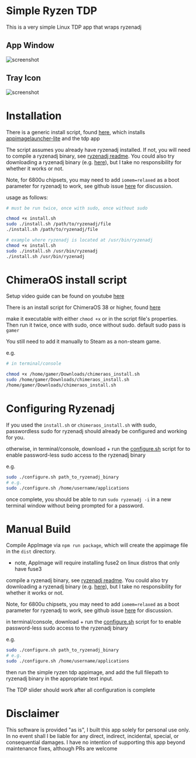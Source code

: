 # Simple Ryzen TDP

This is a very simple Linux TDP app that wraps ryzenadj

## App Window

![screenshot](https://user-images.githubusercontent.com/9145965/207160968-9ac6d4b8-cb00-4d81-9223-a712650e49cb.png)

## Tray Icon

![screenshot](https://user-images.githubusercontent.com/9145965/218102072-657bca4f-cf9d-456c-a804-34523548de43.png)

# Installation

There is a generic install script, found [here](https://github.com/aarron-lee/simple-ryzen-tdp/blob/main/install.sh), which installs [appimagelauncher-lite](https://github.com/TheAssassin/AppImageLauncher) and the tdp app

The script assumes you already have ryzenadj installed. If not, you will need to compile a ryzenadj binary, see [ryzenadj readme](https://github.com/FlyGoat/RyzenAdj#installation). You could also try downloading a ryzenadj binary (e.g. [here](https://github.com/ShadowBlip/HandyPT/blob/af496071600d44f24bf36cdc087c18fc1b1865da/bin/ryzenadj)), but I take no responsibility for whether it works or not.

Note, for 6800u chipsets, you may need to add `iomem=relaxed` as a boot parameter for ryzenadj to work, see github issue [here](https://github.com/FlyGoat/RyzenAdj/issues/210) for discussion.

usage as follows:

```bash
# must be run twice, once with sudo, once without sudo

chmod +x install.sh
sudo ./install.sh /path/to/ryzenadj/file
./install.sh /path/to/ryzenadj/file

# example where ryzenadj is located at /usr/bin/ryzenadj
chmod +x install.sh
sudo ./install.sh /usr/bin/ryzenadj
./install.sh /usr/bin/ryzenadj
```

# ChimeraOS install script

Setup video guide can be found on youtube [here](https://www.youtube.com/watch?v=N7C0kYVXoxk)

There is an install script for ChimeraOS 38 or higher, found [here](https://github.com/aarron-lee/simple-ryzen-tdp/blob/main/chimeraos_install.sh)

make it executable with either `chmod +x` or in the script file's properties. Then run it twice, once with sudo, once without sudo. default sudo pass is `gamer`

You still need to add it manually to Steam as a non-steam game.

e.g.

```bash
# in terminal/console

chmod +x /home/gamer/Downloads/chimeraos_install.sh
sudo /home/gamer/Downloads/chimeraos_install.sh
/home/gamer/Downloads/chimeraos_install.sh
```

# Configuring Ryzenadj

If you used the `install.sh` or `chimeraos_install.sh` with sudo, passwordless sudo for ryzenadj should already be configured and working for you.

otherwise, in terminal/console, download + run the [configure.sh](https://github.com/aarron-lee/simple-ryzen-tdp/blob/main/configure.sh) script for to enable password-less sudo access to the ryzenadj binary

e.g.

```bash
sudo ./configure.sh path_to_ryzenadj_binary
# e.g.
sudo ./configure.sh /home/username/applications
```

once complete, you should be able to run `sudo ryzenadj -i` in a new terminal window without being prompted for a password.

# Manual Build

Compile AppImage via `npm run package`, which will create the appimage file in the `dist` directory.

- note, AppImage will require installing fuse2 on linux distros that only have fuse3

compile a ryzenadj binary, see [ryzenadj readme](https://github.com/FlyGoat/RyzenAdj#installation). You could also try downloading a ryzenadj binary (e.g. [here](https://github.com/ShadowBlip/HandyPT/blob/af496071600d44f24bf36cdc087c18fc1b1865da/bin/ryzenadj)), but I take no responsibility for whether it works or not.

Note, for 6800u chipsets, you may need to add `iomem=relaxed` as a boot parameter for ryzenadj to work, see github issue [here](https://github.com/FlyGoat/RyzenAdj/issues/210) for discussion.

in terminal/console, download + run the [configure.sh](https://github.com/aarron-lee/simple-ryzen-tdp/blob/main/configure.sh) script for to enable password-less sudo access to the ryzenadj binary

e.g.

```bash
sudo ./configure.sh path_to_ryzenadj_binary
# e.g.
sudo ./configure.sh /home/username/applications
```

then run the simple ryzen tdp appimage, and add the full filepath to ryzenadj binary in the appropriate text input.

The TDP slider should work after all configuration is complete

# Disclaimer

This software is provided "as is", I built this app solely for personal use only. In no event shall I be liable for any direct, indirect, incidental, special, or consequential damages. I have no intention of supporting this app beyond maintenance fixes, although PRs are welcome
